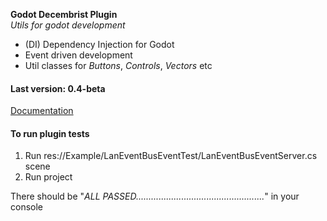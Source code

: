 ﻿**Godot Decembrist Plugin**  
_Utils for godot development_
* (DI) Dependency Injection for Godot
* Event driven development
* Util classes for _Buttons_, _Controls_, _Vectors_ etc

#### Last version: 0.4-beta

[Documentation](https://godotplugin.decembrist.org)

#### To run plugin tests
1. Run res://Example/LanEventBusEventTest/LanEventBusEventServer.cs scene
2. Run project

There should be "_ALL PASSED..................................................._" in your console 
